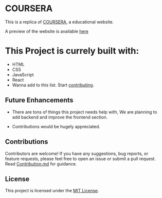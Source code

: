 # COURSERA

This is a replica of [COURSERA](https://freecoursera.github.io/), a educational website.

A preview of the website is available [here](freecoursera.github.io/) 

# This Project is currely built with:
- HTML
- CSS 
- JavaScript
- React
- Wanna add to this list. Start [contributing](https://github.com/freecoursera/freecoursera.github.io/blob/main/.github/CONTRIBUTING.md).

## Future Enhancements

- There are tons of things this project needs help with, We are planning to add backend and improve the frontend section.

- Contributions would be hugely appreciated.

## Contributions

Contributors are welcome! If you have any suggestions, bug reports, or feature requests, please feel free to open an issue or submit a pull request. Read [Contribution.md](https://github.com/freecoursera/freecoursera.github.io/blob/main/.github/CONTRIBUTING.md) for guidance.

## License

This project is licensed under the [MIT License](LICENSE.md).
